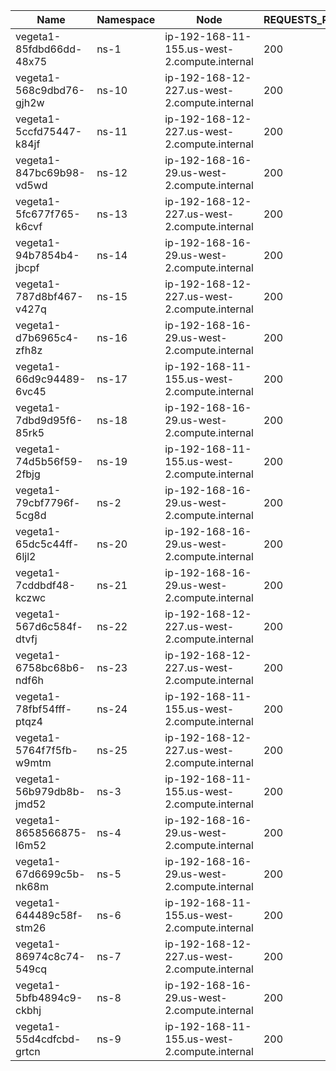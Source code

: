 | Name | Namespace | Node | REQUESTS_PER_SECOND | DURATION | CONNECTIONS | MAX_CONNECTIONS |
|------|-----------|------|---------------------|----------|-------------|-----------------|
| vegeta1-85fdbd66dd-48x75 | ns-1 | ip-192-168-11-155.us-west-2.compute.internal | 200 | 10m | 100 | 100 |
| vegeta1-568c9dbd76-gjh2w | ns-10 | ip-192-168-12-227.us-west-2.compute.internal | 200 | 10m | 100 | 100 |
| vegeta1-5ccfd75447-k84jf | ns-11 | ip-192-168-12-227.us-west-2.compute.internal | 200 | 10m | 100 | 100 |
| vegeta1-847bc69b98-vd5wd | ns-12 | ip-192-168-16-29.us-west-2.compute.internal | 200 | 10m | 100 | 100 |
| vegeta1-5fc677f765-k6cvf | ns-13 | ip-192-168-12-227.us-west-2.compute.internal | 200 | 10m | 100 | 100 |
| vegeta1-94b7854b4-jbcpf | ns-14 | ip-192-168-16-29.us-west-2.compute.internal | 200 | 10m | 100 | 100 |
| vegeta1-787d8bf467-v427q | ns-15 | ip-192-168-12-227.us-west-2.compute.internal | 200 | 10m | 100 | 100 |
| vegeta1-d7b6965c4-zfh8z | ns-16 | ip-192-168-16-29.us-west-2.compute.internal | 200 | 10m | 100 | 100 |
| vegeta1-66d9c94489-6vc45 | ns-17 | ip-192-168-11-155.us-west-2.compute.internal | 200 | 10m | 100 | 100 |
| vegeta1-7dbd9d95f6-85rk5 | ns-18 | ip-192-168-16-29.us-west-2.compute.internal | 200 | 10m | 100 | 100 |
| vegeta1-74d5b56f59-2fbjg | ns-19 | ip-192-168-11-155.us-west-2.compute.internal | 200 | 10m | 100 | 100 |
| vegeta1-79cbf7796f-5cg8d | ns-2 | ip-192-168-16-29.us-west-2.compute.internal | 200 | 10m | 100 | 100 |
| vegeta1-65dc5c44ff-6ljl2 | ns-20 | ip-192-168-16-29.us-west-2.compute.internal | 200 | 10m | 100 | 100 |
| vegeta1-7cddbdf48-kczwc | ns-21 | ip-192-168-16-29.us-west-2.compute.internal | 200 | 10m | 100 | 100 |
| vegeta1-567d6c584f-dtvfj | ns-22 | ip-192-168-12-227.us-west-2.compute.internal | 200 | 10m | 100 | 100 |
| vegeta1-6758bc68b6-ndf6h | ns-23 | ip-192-168-12-227.us-west-2.compute.internal | 200 | 10m | 100 | 100 |
| vegeta1-78fbf54fff-ptqz4 | ns-24 | ip-192-168-11-155.us-west-2.compute.internal | 200 | 10m | 100 | 100 |
| vegeta1-5764f7f5fb-w9mtm | ns-25 | ip-192-168-12-227.us-west-2.compute.internal | 200 | 10m | 100 | 100 |
| vegeta1-56b979db8b-jmd52 | ns-3 | ip-192-168-11-155.us-west-2.compute.internal | 200 | 10m | 100 | 100 |
| vegeta1-8658566875-l6m52 | ns-4 | ip-192-168-16-29.us-west-2.compute.internal | 200 | 10m | 100 | 100 |
| vegeta1-67d6699c5b-nk68m | ns-5 | ip-192-168-16-29.us-west-2.compute.internal | 200 | 10m | 100 | 100 |
| vegeta1-644489c58f-stm26 | ns-6 | ip-192-168-11-155.us-west-2.compute.internal | 200 | 10m | 100 | 100 |
| vegeta1-86974c8c74-549cq | ns-7 | ip-192-168-12-227.us-west-2.compute.internal | 200 | 10m | 100 | 100 |
| vegeta1-5bfb4894c9-ckbhj | ns-8 | ip-192-168-16-29.us-west-2.compute.internal | 200 | 10m | 100 | 100 |
| vegeta1-55d4cdfcbd-grtcn | ns-9 | ip-192-168-11-155.us-west-2.compute.internal | 200 | 10m | 100 | 100 |
